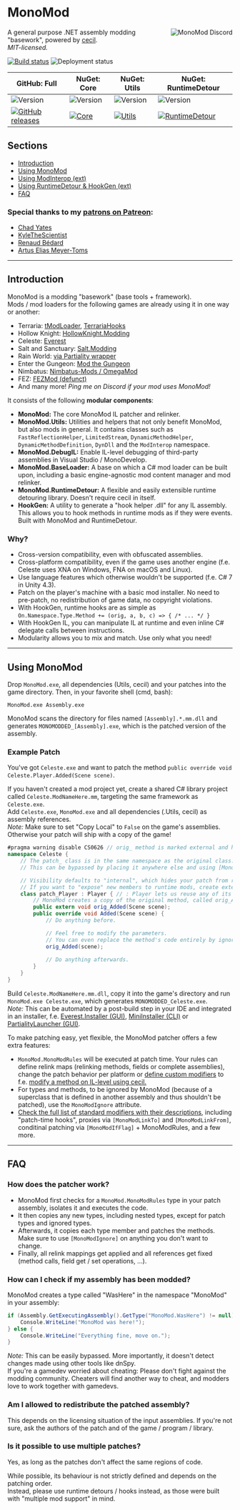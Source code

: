 # MonoMod
<a href="https://discord.gg/jm7GCZB"><img align="right" alt="MonoMod Discord" src="https://discordapp.com/api/guilds/295566538981769216/embed.png?style=banner2" /></a>
A general purpose .NET assembly modding "basework", powered by [cecil](https://github.com/jbevain/cecil/).  
*MIT-licensed.*

[![Build status](https://img.shields.io/azure-devops/build/0x0ade/MonoMod/1.svg?style=flat-square)](https://0x0ade.visualstudio.com/MonoMod/_build/latest?definitionId=1) ![Deployment status](https://img.shields.io/azure-devops/release/0x0ade/e07cb5e7-fa7f-457d-982b-3323979ed1b7/1/1.svg?style=flat-square)

| GitHub: Full | NuGet: Core | NuGet: Utils | NuGet: RuntimeDetour |
|------------------------------------------------------------------------------------------------------------------------------------------------------|-------------------------------------------------------------------------------------------------------------------|--------------------------------------------------------------------------------------------------------------------------------|--------------------------------------------------------------------------------------------------------------------------------------------------------|
| ![Version](https://img.shields.io/github/release/0x0ade/MonoMod.svg?style=flat-square) | ![Version](https://img.shields.io/nuget/v/MonoMod.svg?style=flat-square) | ![Version](https://img.shields.io/nuget/v/MonoMod.Utils.svg?style=flat-square) | ![Version](https://img.shields.io/nuget/v/MonoMod.RuntimeDetour.svg?style=flat-square) |
| [![GitHub releases](https://img.shields.io/github/downloads/0x0ade/MonoMod/total.svg?style=flat-square)](https://github.com/0x0ade/MonoMod/releases) | [![Core](https://img.shields.io/nuget/dt/MonoMod.svg?style=flat-square)](https://www.nuget.org/packages/MonoMod/) | [![Utils](https://img.shields.io/nuget/dt/MonoMod.Utils.svg?style=flat-square)](https://www.nuget.org/packages/MonoMod.Utils/) | [![RuntimeDetour](https://img.shields.io/nuget/dt/MonoMod.RuntimeDetour.svg?style=flat-square)](https://www.nuget.org/packages/MonoMod.RuntimeDetour/) |


## Sections
- [Introduction](#introduction)
- [Using MonoMod](#using-monomod)
- [Using ModInterop (ext)](/README-ModInterop.md)
- [Using RuntimeDetour & HookGen (ext)](/README-RuntimeDetour.md)
- [FAQ](#using-monomod)

### Special thanks to my [patrons on Patreon](https://www.patreon.com/0x0ade):
- [Chad Yates](https://twitter.com/ChadCYates)
- [KyleTheScientist](https://www.twitch.tv/kylethescientist)
- [Renaud Bédard](https://twitter.com/renaudbedard)
- [Artus Elias Meyer-Toms](https://twitter.com/artuselias)

----

## Introduction
MonoMod is a modding "basework" (base tools + framework).  
Mods / mod loaders for the following games are already using it in one way or another:
- Terraria: [tModLoader](https://github.com/blushiemagic/tModLoader), [TerrariaHooks](https://github.com/0x0ade/TerrariaHooks)
- Hollow Knight: [HollowKnight.Modding](https://github.com/seanpr96/HollowKnight.Modding)
- Celeste: [Everest](https://everestapi.github.io/)
- Salt and Sanctuary: [Salt.Modding](https://github.com/seanpr96/Salt.Modding)
- Rain World: [via Partiality wrapper](http://www.raindb.net/)
- Enter the Gungeon: [Mod the Gungeon](https://modthegungeon.github.io/)
- Nimbatus: [Nimbatus-Mods / OmegaMod](https://github.com/OmegaRogue/Nimbatus-Mods)
- FEZ: [FEZMod (defunct)](https://github.com/0x0ade/FEZMod-Legacy)
- And many more! *Ping me on Discord if your mod uses MonoMod!*

It consists of the following **modular components**:
- **MonoMod:** The core MonoMod IL patcher and relinker.
- **MonoMod.Utils:** Utilities and helpers that not only benefit MonoMod, but also mods in general. It contains classes such as `FastReflectionHelper`, `LimitedStream`, `DynamicMethodHelper`, `DynamicMethodDefinition`, `DynDll` and the `ModInterop` namespace.
- **MonoMod.DebugIL:** Enable IL-level debugging of third-party assemblies in Visual Studio / MonoDevelop.
- **MonoMod.BaseLoader:** A base on which a C# mod loader can be built upon, including a basic engine-agnostic mod content manager and mod relinker.
- **MonoMod.RuntimeDetour:** A flexible and easily extensible runtime detouring library. Doesn't require cecil in itself.
- **HookGen:** A utility to generate a "hook helper .dll" for any IL assembly. This allows you to hook methods in runtime mods as if they were events. Built with MonoMod and RuntimeDetour.

### Why?
- Cross-version compatibility, even with obfuscated assemblies.
- Cross-platform compatibility, even if the game uses another engine (f.e. Celeste uses XNA on Windows, FNA on macOS and Linux).
- Use language features which otherwise wouldn't be supported (f.e. C# 7 in Unity 4.3).
- Patch on the player's machine with a basic mod installer. No need to pre-patch, no redistribution of game data, no copyright violations.
- With HookGen, runtime hooks are as simple as `On.Namespace.Type.Method += (orig, a, b, c) => { /* ... */ }`
- With HookGen IL, you can manipulate IL at runtime and even inline C# delegate calls between instructions.
- Modularity allows you to mix and match. Use only what you need!

----

## Using MonoMod
Drop `MonoMod.exe`, all dependencies (Utils, cecil) and your patches into the game directory. Then, in your favorite shell (cmd, bash):

    MonoMod.exe Assembly.exe

MonoMod scans the directory for files named `[Assembly].*.mm.dll` and generates `MONOMODDED_[Assembly].exe`, which is the patched version of the assembly.

### Example Patch

You've got `Celeste.exe` and want to patch the method `public override void Celeste.Player.Added(Scene scene)`.

If you haven't created a mod project yet, create a shared C# library project called `Celeste.ModNameHere.mm`, targeting the same framework as `Celeste.exe`.  
Add `Celeste.exe`, `MonoMod.exe` and all dependencies (.Utils, cecil) as assembly references.  
*Note:* Make sure to set "Copy Local" to `False` on the game's assemblies. Otherwise your patch will ship with a copy of the game!
 
```cs
#pragma warning disable CS0626 // orig_ method is marked external and has no attributes on it.
namespace Celeste {
    // The patch_ class is in the same namespace as the original class.
    // This can be bypassed by placing it anywhere else and using [MonoModPatch("global::Celeste.Player")]

    // Visibility defaults to "internal", which hides your patch from runtime mods.
    // If you want to "expose" new members to runtime mods, create extension methods in a public static class PlayerExt
    class patch_Player : Player { // : Player lets us reuse any of its visible members without redefining them.
        // MonoMod creates a copy of the original method, called orig_Added.
        public extern void orig_Added(Scene scene);
        public override void Added(Scene scene) {
            // Do anything before.

            // Feel free to modify the parameters.
            // You can even replace the method's code entirely by ignoring the orig_ method.
            orig_Added(scene);
            
            // Do anything afterwards.
        }
    }
}
```

Build `Celeste.ModNameHere.mm.dll`, copy it into the game's directory and run `MonoMod.exe Celeste.exe`, which generates `MONOMODDED_Celeste.exe`.  
*Note:* This can be automated by a post-build step in your IDE and integrated in an installer, f.e. [Everest.Installer (GUI)](https://github.com/EverestAPI/Everest.Installer), [MiniInstaller (CLI)](https://github.com/EverestAPI/Everest/blob/master/MiniInstaller/Program.cs) or [PartialityLauncher (GUI)](https://github.com/PartialityModding/PartialityLauncher).

To make patching easy, yet flexible, the MonoMod patcher offers a few extra features:

- `MonoMod.MonoModRules` will be executed at patch time. Your rules can define relink maps (relinking methods, fields or complete assemblies), change the patch behavior per platform or [define custom modifiers](MonoMod/Modifiers/MonoModCustomAttribute.cs) to f.e. [modify a method on IL-level using cecil.](https://github.com/0x0ade/MonoMod/issues/15#issuecomment-344570625)
- For types and methods, to be ignored by MonoMod (because of a superclass that is defined in another assembly and thus shouldn't be patched), use the `MonoModIgnore` attribute.
- [Check the full list of standard modifiers with their descriptions](MonoMod/Modifiers), including "patch-time hooks", proxies via `[MonoModLinkTo]` and `[MonoModLinkFrom]`, conditinal patching via `[MonoModIfFlag]` + MonoModRules, and a few more. 

----

## FAQ

### How does the patcher work?
- MonoMod first checks for a `MonoMod.MonoModRules` type in your patch assembly, isolates it and executes the code.
- It then copies any new types, including nested types, except for patch types and ignored types.
- Afterwards, it copies each type member and patches the methods. Make sure to use `[MonoModIgnore]` on anything you don't want to change.
- Finally, all relink mappings get applied and all references get fixed (method calls, field get / set operations, ...).


### How can I check if my assembly has been modded?
MonoMod creates a type called "WasHere" in the namespace "MonoMod" in your assembly:

```cs
if (Assembly.GetExecutingAssembly().GetType("MonoMod.WasHere") != null) {
    Console.WriteLine("MonoMod was here!");
} else {
    Console.WriteLine("Everything fine, move on.");
}
```

*Note:* This can be easily bypassed. More importantly, it doesn't detect changes made using other tools like dnSpy.  
If you're a gamedev worried about cheating: Please don't fight against the modding community. Cheaters will find another way to cheat, and modders love to work together with gamedevs.


### Am I allowed to redistribute the patched assembly?
This depends on the licensing situation of the input assemblies. If you're not sure, ask the authors of the patch and of the game / program / library.


### Is it possible to use multiple patches?
Yes, as long as the patches don't affect the same regions of code.

While possible, its behaviour is not strictly defined and depends on the patching order.  
Instead, please use runtime detours / hooks instead, as those were built with "multiple mod support" in mind.

